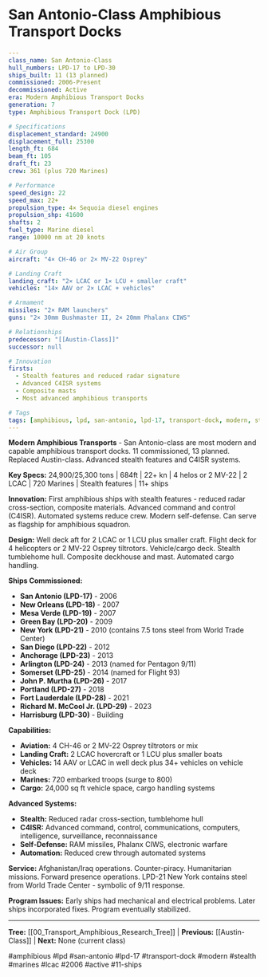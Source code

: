 # San Antonio-Class Amphibious Transport Docks

```yaml
---
class_name: San Antonio-Class
hull_numbers: LPD-17 to LPD-30
ships_built: 11 (13 planned)
commissioned: 2006-Present
decommissioned: Active
era: Modern Amphibious Transport Docks
generation: 7
type: Amphibious Transport Dock (LPD)

# Specifications
displacement_standard: 24900
displacement_full: 25300
length_ft: 684
beam_ft: 105
draft_ft: 23
crew: 361 (plus 720 Marines)

# Performance
speed_design: 22
speed_max: 22+
propulsion_type: 4× Sequoia diesel engines
propulsion_shp: 41600
shafts: 2
fuel_type: Marine diesel
range: 10000 nm at 20 knots

# Air Group
aircraft: "4× CH-46 or 2× MV-22 Osprey"

# Landing Craft
landing_craft: "2× LCAC or 1× LCU + smaller craft"
vehicles: "14× AAV or 2× LCAC + vehicles"

# Armament
missiles: "2× RAM launchers"
guns: "2× 30mm Bushmaster II, 2× 20mm Phalanx CIWS"

# Relationships
predecessor: "[[Austin-Class]]"
successor: null

# Innovation
firsts:
  - Stealth features and reduced radar signature
  - Advanced C4ISR systems
  - Composite masts
  - Most advanced amphibious transports

# Tags
tags: [amphibious, lpd, san-antonio, lpd-17, transport-dock, modern, stealth, marines, lcac, 2006, active, 11-ships]
---
```

**Modern Amphibious Transports** - San Antonio-class are most modern and capable amphibious transport docks. 11 commissioned, 13 planned. Replaced Austin-class. Advanced stealth features and C4ISR systems.

**Key Specs:** 24,900/25,300 tons | 684ft | 22+ kn | 4 helos or 2 MV-22 | 2 LCAC | 720 Marines | Stealth features | 11+ ships

**Innovation:** First amphibious ships with stealth features - reduced radar cross-section, composite materials. Advanced command and control (C4ISR). Automated systems reduce crew. Modern self-defense. Can serve as flagship for amphibious squadron.

**Design:** Well deck aft for 2 LCAC or 1 LCU plus smaller craft. Flight deck for 4 helicopters or 2 MV-22 Osprey tiltrotors. Vehicle/cargo deck. Stealth tumblehome hull. Composite deckhouse and mast. Automated cargo handling.

**Ships Commissioned:**
- **San Antonio (LPD-17)** - 2006
- **New Orleans (LPD-18)** - 2007
- **Mesa Verde (LPD-19)** - 2007
- **Green Bay (LPD-20)** - 2009
- **New York (LPD-21)** - 2010 (contains 7.5 tons steel from World Trade Center)
- **San Diego (LPD-22)** - 2012
- **Anchorage (LPD-23)** - 2013
- **Arlington (LPD-24)** - 2013 (named for Pentagon 9/11)
- **Somerset (LPD-25)** - 2014 (named for Flight 93)
- **John P. Murtha (LPD-26)** - 2017
- **Portland (LPD-27)** - 2018
- **Fort Lauderdale (LPD-28)** - 2021
- **Richard M. McCool Jr. (LPD-29)** - 2023
- **Harrisburg (LPD-30)** - Building

**Capabilities:**
- **Aviation:** 4 CH-46 or 2 MV-22 Osprey tiltrotors or mix
- **Landing Craft:** 2 LCAC hovercraft or 1 LCU plus smaller boats
- **Vehicles:** 14 AAV or LCAC in well deck plus 34+ vehicles on vehicle deck
- **Marines:** 720 embarked troops (surge to 800)
- **Cargo:** 24,000 sq ft vehicle space, cargo handling systems

**Advanced Systems:**
- **Stealth:** Reduced radar cross-section, tumblehome hull
- **C4ISR:** Advanced command, control, communications, computers, intelligence, surveillance, reconnaissance
- **Self-Defense:** RAM missiles, Phalanx CIWS, electronic warfare
- **Automation:** Reduced crew through automated systems

**Service:** Afghanistan/Iraq operations. Counter-piracy. Humanitarian missions. Forward presence operations. LPD-21 New York contains steel from World Trade Center - symbolic of 9/11 response.

**Program Issues:** Early ships had mechanical and electrical problems. Later ships incorporated fixes. Program eventually stabilized.

---
**Tree:** [[00_Transport_Amphibious_Research_Tree]] | **Previous:** [[Austin-Class]] | **Next:** None (current class)

#amphibious #lpd #san-antonio #lpd-17 #transport-dock #modern #stealth #marines #lcac #2006 #active #11-ships
